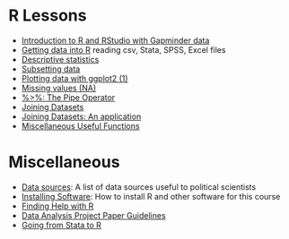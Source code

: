 # R Lessons

- [Introduction to R and RStudio with Gapminder data](/lessons/intro-to-r-with-gapminder.html)
- [Getting data into R](/lessons/getting-data-into-r.html) reading csv, Stata, SPSS, Excel files
- [Descriptive statistics](/lessons/descriptive_statistics.html)
- [Subsetting data](/lessons/subsetting.html)
- [Plotting data with ggplot2 (1)](/lessons/ggplot-1.html)
- [Missing values (NA)](/lessons/missing_values.html)
- [%>%: The Pipe Operator](/lessons/pipe.html) 
- [Joining Datasets ](/lessons/merging.html)
- [Joining Datasets: An application](/lessons/merging_application.html)
- [Miscellaneous Useful Functions](/lessons/data_manipulation_utility_functions.html)

# Miscellaneous

- [Data sources](data/): A list of data sources useful to political scientists
- [Installing Software](install/): How to install R and other software for this course
- [Finding Help with R](getting_help_with_r/)
- [Data Analysis Project Paper Guidelines](data_analysis_project_paper_guidelines/)
- [Going from Stata to R](stata_to_r/)
